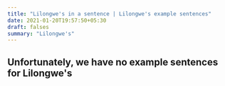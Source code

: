 ```yaml
---
title: "Lilongwe's in a sentence | Lilongwe's example sentences"
date: 2021-01-20T19:57:50+05:30
draft: falses
summary: "Lilongwe's"
---
```

## Unfortunately, we have no example sentences for Lilongwe's                 
